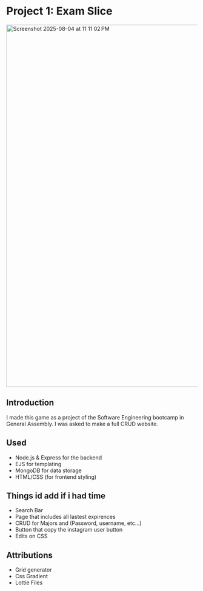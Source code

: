 # Project 1: Exam Slice
<img width="1470" height="956" alt="Screenshot 2025-08-04 at 11 11 02 PM" src="https://github.com/user-attachments/assets/bb4785fc-baef-4191-8edf-7fe3b546fad2" />

## Introduction
I made this game as a project of the Software Engineering bootcamp in General Assembly. I was asked to make a full CRUD website.
## Used
- Node.js & Express for the backend
- EJS for templating
- MongoDB for data storage
- HTML/CSS (for frontend styling)
## Things id add if i had time
- Search Bar
- Page that includes all lastest expirences
- CRUD for Majors and (Password, username, etc...)
- Button that copy the instagram user button
- Edits on CSS
## Attributions
- Grid generator
- Css Gradient
- Lottie Files
